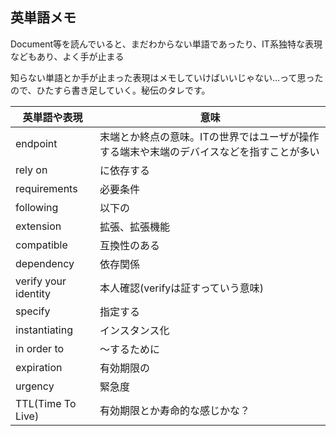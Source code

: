 ## 英単語メモ

Document等を読んでいると、まだわからない単語であったり、IT系独特な表現などもあり、よく手が止まる

知らない単語とか手が止まった表現はメモしていけばいいじゃない…って思ったので、ひたすら書き足していく。秘伝のタレです。

英単語や表現 | 意味
--- | ---
endpoint | 末端とか終点の意味。ITの世界ではユーザが操作する端末や末端のデバイスなどを指すことが多い
rely on | に依存する
requirements | 必要条件
following | 以下の
extension | 拡張、拡張機能
compatible | 互換性のある
dependency | 依存関係
verify your identity | 本人確認(verifyは証すっていう意味)
specify | 指定する
instantiating | インスタンス化
in order to | 〜するために
expiration | 有効期限の
urgency | 緊急度
TTL(Time To Live) | 有効期限とか寿命的な感じかな？
